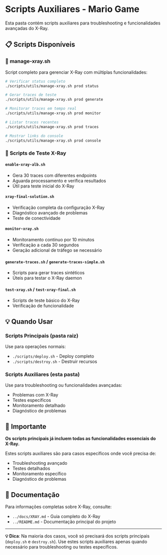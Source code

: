# Scripts Auxiliares - Mario Game

Esta pasta contém scripts auxiliares para troubleshooting e funcionalidades avançadas do X-Ray.

## 📋 Scripts Disponíveis

### 🔧 **manage-xray.sh**
Script completo para gerenciar X-Ray com múltiplas funcionalidades:

```bash
# Verificar status completo
./scripts/utils/manage-xray.sh prod status

# Gerar traces de teste
./scripts/utils/manage-xray.sh prod generate

# Monitorar traces em tempo real
./scripts/utils/manage-xray.sh prod monitor

# Listar traces recentes
./scripts/utils/manage-xray.sh prod traces

# Mostrar links do console
./scripts/utils/manage-xray.sh prod console
```

### 🧪 **Scripts de Teste X-Ray**

#### `enable-xray-alb.sh`
- Gera 30 traces com diferentes endpoints
- Aguarda processamento e verifica resultados
- Útil para teste inicial do X-Ray

#### `xray-final-solution.sh`
- Verificação completa da configuração X-Ray
- Diagnóstico avançado de problemas
- Teste de conectividade

#### `monitor-xray.sh`
- Monitoramento contínuo por 10 minutos
- Verificação a cada 30 segundos
- Geração adicional de tráfego se necessário

#### `generate-traces.sh` / `generate-traces-simple.sh`
- Scripts para gerar traces sintéticos
- Úteis para testar o X-Ray daemon

#### `test-xray.sh` / `test-xray-final.sh`
- Scripts de teste básico do X-Ray
- Verificação de funcionalidade

## 💡 Quando Usar

### **Scripts Principais (pasta raiz)**
Use para operações normais:
- `./scripts/deploy.sh` - Deploy completo
- `./scripts/destroy.sh` - Destruir recursos

### **Scripts Auxiliares (esta pasta)**
Use para troubleshooting ou funcionalidades avançadas:
- Problemas com X-Ray
- Testes específicos
- Monitoramento detalhado
- Diagnóstico de problemas

## 🚨 Importante

**Os scripts principais já incluem todas as funcionalidades essenciais do X-Ray.**

Estes scripts auxiliares são para casos específicos onde você precisa de:
- Troubleshooting avançado
- Testes detalhados
- Monitoramento específico
- Diagnóstico de problemas

## 📖 Documentação

Para informações completas sobre X-Ray, consulte:
- `../docs/XRAY.md` - Guia completo do X-Ray
- `../README.md` - Documentação principal do projeto

---

**💡 Dica**: Na maioria dos casos, você só precisará dos scripts principais (`deploy.sh` e `destroy.sh`). Use estes scripts auxiliares apenas quando necessário para troubleshooting ou testes específicos.
